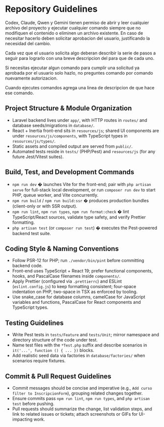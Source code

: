 # Repository Guidelines

Codex, Claude, Qwen y Gemini tienen permiso de abrir y leer cualquier archivo del proyecto y ejecutar cualquier comando siempre que no modifiquen el contenido o eliminen un archivo existente. En caso de necesitar hacerlo deben solicitar
aprobacion del usuario, justificando la necesidad del cambio.

Cada vez que el usuario solicita algo deberan describir la serie de pasos a seguir para lograrlo con una breve descripcion del para que de cada uno. 

Si necesitas ejecutar algun comando para cumplir una solicitud ya aprobada por el usuario solo hazlo, no preguntes comando por comando nuevamente autorizacion.

Cuando ejecutes comandos agrega una linea de descripcion de que hace ese comando.

## Project Structure & Module Organization
- Laravel backend lives under `app/`, with HTTP routes in `routes/` and database seeds/migrations in `database/`.
- React + Inertia front-end sits in `resources/js`; shared UI components are under `resources/js/components`, with TypeScript types in `resources/js/types/`.
- Static assets and compiled output are served from `public/`.
- Automated tests reside in `tests/` (PHP/Pest) and `resources/js` (for any future Jest/Vitest suites).

## Build, Test, and Development Commands
- `npm run dev` � launches Vite for the front-end; pair with `php artisan serve` for full-stack local development, or run `composer run dev` to start PHP, queue worker, and Vite concurrently.
- `npm run build` / `npm run build:ssr` � produces production bundles (client-only or with SSR output).
- `npm run lint`, `npm run types`, `npm run format:check` � lint TypeScript/React sources, validate type safety, and verify Prettier formatting.
- `php artisan test` (or `composer run test`) � executes the Pest-powered backend test suite.

## Coding Style & Naming Conventions
- Follow PSR-12 for PHP; run `./vendor/bin/pint` before committing backend code.
- Front-end uses TypeScript + React 19; prefer functional components, hooks, and PascalCase filenames inside `components/`.
- Apply Prettier (configured via `.prettierrc`) and ESLint (`eslint.config.js`) to keep formatting consistent; four-space indentation on PHP, two-space in TSX as enforced by tooling.
- Use snake_case for database columns, camelCase for JavaScript variables and functions, PascalCase for React components and TypeScript types.

## Testing Guidelines
- Write Pest tests in `tests/Feature` and `tests/Unit`; mirror namespace and directory structure of the code under test.
- Name test files with the `*Test.php` suffix and describe scenarios in `it('...', function () { ... })` blocks.
- Add realistic seed data via factories in `database/factories/` when scenarios require fixtures.

## Commit & Pull Request Guidelines
- Commit messages should be concise and imperative (e.g., `Add curso filter to InscripcionForm`), grouping related changes together.
- Ensure commits pass `npm run lint`, `npm run types`, and `php artisan test` before pushing.
- Pull requests should summarize the change, list validation steps, and link to related issues or tickets; attach screenshots or GIFs for UI-impacting work.
